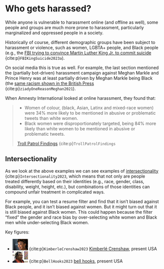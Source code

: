 # Who gets harassed?

While anyone is vulnerable to harassment online (and offline as well), some people and groups are much more prone to harassment, particularly marginalized and oppressed people in a society.

Historically of course, different demographic groups have been subject to harassment or violence, such as women, LGBTA+ people, and Black people (e.g., the [FBI trying to convince Martin Luther King Jr. to commit suicide](https://en.wikipedia.org/wiki/FBI%E2%80%93King_suicide_letter) {cite:p}`FBIKingSuicide2023a`).

On social media this is true as well. For example, the last section mentioned the (partially bot-driven) harassment campaign against Meghan Markle and Prince Henry was at least partially driven by Meghan Markle being Black (the [same racism shown in the British Press](https://www.cnn.com/2021/03/08/media/uk-media-meghan-race-diversity/index.html) {cite:p}`ziadyOneReasonMeghan2021`).


When Amnesty International looked at online harassment, they found that:
> - Women of colour, (black, Asian, Latinx and mixed-race women) were 34% more likely to be mentioned in abusive or problematic tweets than white women.
> - Black women were disproportionately targeted, being 84% more likely than white women to be mentioned in abusive or problematic tweets.
>
> [Troll Patrol Findings](https://decoders.amnesty.org/projects/troll-patrol/findings) {cite:p}`TrollPatrolFindings`


## Intersectionality
As we look at the above examples we can see examples of [intersectionality](https://en.wikipedia.org/wiki/Intersectionality) {cite:p}`Intersectionality2023`, which means that not only are people treated differently based on their identities (e.g., race, gender, class, disability, weight, height, etc.), but combinations of those identities can compound unfair treatment in complicated ways.

For example, you can test a resume filter and find that it isn’t biased against Black people, and it isn’t biased against women. But it might turn out that it is still biased against Black women. This could happen because the filter “fixed” the gender and race bias by over-selecting white women and Black men while under-selecting Black women.

Key figures:
  - [![Photo of Kimberlé Crenshaw](crenshaw.png)](https://en.wikipedia.org/wiki/Kimberl%C3%A9_Crenshaw) {cite:p}`KimberleCrenshaw2023` [Kimberlé Crenshaw](https://en.wikipedia.org/wiki/Kimberl%C3%A9_Crenshaw), present USA
  - [![Photo of bell hooks](hooks.png)](https://en.wikipedia.org/wiki/Bell_hooks) {cite:p}`BellHooks2023` [bell hooks](https://en.wikipedia.org/wiki/Bell_hooks), present USA